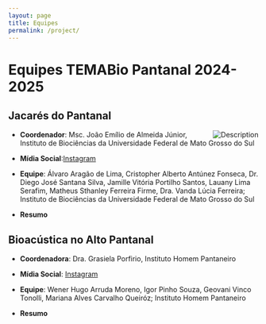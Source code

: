 ```yaml
---
layout: page
title: Equipes
permalink: /project/
---
```

# Equipes TEMABio Pantanal 2024-2025

## Jacarés do Pantanal

* <img style="float: right;" src="/Users/lms433/Documents/GitHub/Pantanal2024/_images/pp/beng.jpg" alt="Description" style="border-radius: 20px;"> **Coordenador**: Msc. João Emílio de Almeida Júnior, Instituto de Biociências da Universidade Federal de Mato Grosso do Sul


* **Mídia Social**:[Instagram](https://www.instagram.com/hey_biologo/)

 * **Equipe**: Álvaro Aragão de Lima, Cristopher Alberto Antúnez Fonseca, Dr. Diego José Santana Silva, Jamille Vitória Portilho Santos, Lauany Lima Serafim, Matheus Sthanley Ferreira Firme, Dra. Vanda Lúcia Ferreira; Instituto de Biociências da Universidade Federal de Mato Grosso do Sul

* **Resumo**



## Bioacústica no Alto Pantanal

* **Coordenadora**: Dra. Grasiela Porfirio, Instituto Homem Pantaneiro

* **Mídia Social**: [Instagram](https://www.instagram.com/atelieverdeinspira/)

* **Equipe**: Wener Hugo Arruda Moreno, Igor Pinho Souza, Geovani Vinco Tonolli, Mariana Alves Carvalho Queiróz; Instituto Homem Pantaneiro

* **Resumo**

